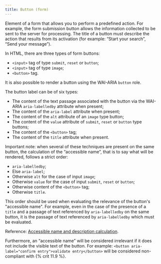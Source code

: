 ```yaml
---
title: Button (form)
---
```


Element of a form that allows you to perform a predefined action. For example, the form submission button allows the information collected to be sent to the server for processing. The title of a button must describe the action that results from its activation (for example: “Start your search”, “Send your message”).

In HTML, there are three types of form buttons:

- `<input>` tag of type `submit`, `reset` or `button`;
- `<input>` tag of type `image`;
- `<button>` tag.

It is also possible to render a button using the WAI-ARIA `button` role.

The button label can be of six types:

- The content of the text passage associated with the button via the WAI-ARIA `aria-labelledby` attribute when present;
- The content of the `aria-label` attribute when present;
- The content of the `alt` attribute of an `image` type button;
- The content of the `value` attribute of `submit`, `reset` or `button` type buttons;
- The content of the `<button>` tag;
- The content of the `title` attribute when present.

Important note: when several of these techniques are present on the same button, the calculation of the “accessible name”, that is to say what will be rendered, follows a strict order:

- `aria-labelledby`;
- Else `aria-label`;
- Otherwise `alt` for the case of <span lang="en">input</span> `image`;
- Otherwise `value` for the case of <span lang="en">input</span> `submit`, `reset` or `button`;
- Otherwise content of the `<button>` tag;
- Otherwise `title`.

This order should be used when evaluating the relevance of the button's "accessible name". For example, even in the case of the presence of a `title` and a passage of text referenced by `aria-labelledby` on the same button, it is the passage of text referenced by `aria-labelledby` which must be evaluated.

Reference: <span lang="en">[Accessible name and description calculation](https://www.w3.org/TR/html-aam-1.0/#accessible-name-and-description-computation)</span >.

Furthermore, an “accessible name” will be considered irrelevant if it does not include the visible text of the button. For example: `<button aria-label="confirm entry">validate entry</button>` will be considered non-compliant with {% crit 11.9 %}.
